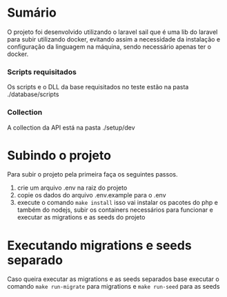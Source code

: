 # Sumário
O projeto foi desenvolvido utilizando o laravel sail que é uma lib do laravel para subir utilizando docker, evitando assim
a necessidade da instalação e configuração da linguagem na máquina, sendo necessário apenas ter o docker.
### Scripts requisitados
Os scripts e o DLL da base requisitados no teste estão na pasta ./database/scripts

### Collection
A collection da API está na pasta ./setup/dev

# Subindo o projeto
Para subir o projeto pela primeira faça os seguintes passos.

1. crie um arquivo .env na raiz do projeto
2. copie os dados do arquivo .env.example para o .env
3. execute o comando `make install` isso vai instalar os pacotes do php e também do nodejs, subir os containers necessários para funcionar e executar as migrations e as seeds do projeto

# Executando migrations e seeds separado
Caso queira executar as migrations e as seeds separados base executar o comando `make run-migrate` para migrations e `make run-seed` para as seeds